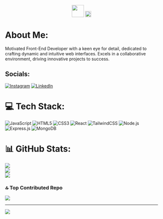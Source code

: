 <div id="header" align="center">
  <img src="https://media.tenor.com/olmO4U-qfjUAAAAM/brook-one-piece.gif" width="40vw" hight:"40vh" />
  <img src="https://media1.tenor.com/m/laIaEfzj6d8AAAAC/hobie-brown-spider-verse-hobie-brown.gif" width="20vw" hight:"20vh" />
</div>

# About Me:
Motivated Front-End Developer with a keen eye for detail, dedicated to crafting dynamic and intuitive web 
interfaces. Excels in a collaborative environment, driving innovative projects to success.

## Socials:
[![Instagram](https://img.shields.io/badge/Instagram-%23E4405F.svg?logo=Instagram&logoColor=white)](https://instagram.com/sh._.karan) [![LinkedIn](https://img.shields.io/badge/LinkedIn-%230077B5.svg?logo=linkedin&logoColor=white)](https://linkedin.com/in/https://www.linkedin.com/in/karan-shukla-3b5206300/) 

# 💻 Tech Stack:
![JavaScript](https://img.shields.io/badge/javascript-%23323330.svg?style=plastic&logo=javascript&logoColor=%23F7DF1E) 
![HTML5](https://img.shields.io/badge/html5-%23E34F26.svg?style=plastic&logo=html5&logoColor=white) 
![CSS3](https://img.shields.io/badge/css3-%231572B6.svg?style=plastic&logo=css3&logoColor=white) 
![React](https://img.shields.io/badge/react-%2320232a.svg?style=plastic&logo=react&logoColor=%2361DAFB) 
![TailwindCSS](https://img.shields.io/badge/tailwindcss-%2338B2AC.svg?style=plastic&logo=tailwind-css&logoColor=white)
![Node.js](https://img.shields.io/badge/Node.js-43853D?style=plastic&logo=node.js&logoColor=white)
![Express.js](https://img.shields.io/badge/express.js-%23404d59.svg?style=plastic&logo=express&logoColor=%2361DAFB)
![MongoDB](https://img.shields.io/badge/MongoDB-%2347A248.svg?style=plastic&logo=mongodb&logoColor=white)

# 📊 GitHub Stats:
![](https://github-readme-stats.vercel.app/api?username=Sh-karan27&theme=dark&hide_border=false&include_all_commits=true&count_private=true)<br/>
![](https://github-readme-streak-stats.herokuapp.com/?user=Sh-karan27&theme=dark&hide_border=false)<br/>
![](https://github-readme-stats.vercel.app/api/top-langs/?username=Sh-karan27&theme=dark&hide_border=false&include_all_commits=true&count_private=true&layout=compact)

### 🔝 Top Contributed Repo
![](https://github-contributor-stats.vercel.app/api?username=Sh-karan27&limit=5&theme=dark&combine_all_yearly_contributions=true)

---
[![](https://visitcount.itsvg.in/api?id=Sh-karan27&icon=2&color=12)](https://visitcount.itsvg.in)

<!-- Proudly created with GPRM ( https://gprm.itsvg.in ) -->
